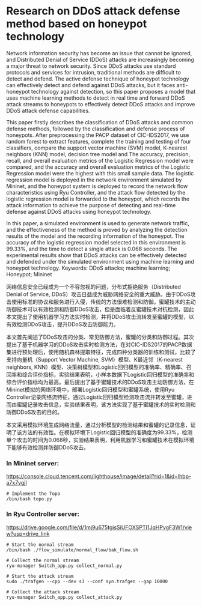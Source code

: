 # Research on DDoS attack defense method based on honeypot technology
Network information security has become an issue that cannot be ignored, and Distributed Denial of Service (DDoS) attacks are increasingly becoming a major threat to network security. Since DDoS attacks use standard protocols and services for intrusion, traditional methods are difficult to detect and defend. The active defense technique of honeypot technology can effectively detect and defend against DDoS attacks, but it faces anti-honeypot technology against detection, so this paper proposes a model that uses machine learning methods to detect in real time and forward DDoS attack streams to honeypots to effectively detect DDoS attacks and improve DDoS attack defense capabilities.

This paper firstly describes the classification of DDoS attacks and common defense methods, followed by the classification and defense process of honeypots. After preprocessing the PACP dataset of CIC-IDS2017, we use random forest to extract features, complete the training and testing of four classifiers, compare the support vector machine (SVM) model, K-nearest neighbors (KNN) model, decision tree model and The accuracy, precision, recall, and overall evaluation metrics of the Logistic Regression model were compared, and the accuracy and overall evaluation metrics of the Logistic Regression model were the highest with this small sample data. The logistic regression model is deployed in the network environment simulated by Mininet, and the honeypot system is deployed to record the network flow characteristics using Ryu Controller, and the attack flow detected by the logistic regression model is forwarded to the honeypot, which records the attack information to achieve the purpose of detecting and real-time defense against DDoS attacks using honeypot technology.

In this paper, a simulated environment is used to generate network traffic, and the effectiveness of the method is proved by analyzing the detection results of the model and the recording information of the honeypot. The accuracy of the logistic regression model selected in this environment is 99.33%, and the time to detect a single attack is 0.068 seconds. The experimental results show that DDoS attacks can be effectively detected and defended under the simulated environment using machine learning and honeypot technology.
Keywords: DDoS attacks; machine learning; Honeypot; Mininet


网络信息安全已经成为一个不容忽视的问题，分布式拒绝服务（Distributed Denial of Service, DDoS）攻击日益成为威胁网络安全的重大威胁。由于DDoS攻击使用标准的协议和服务进行入侵，传统的方法很难检测和防御。蜜罐技术的主动防御技术可以有效检测和防御DDoS攻击，但是面临着反蜜罐技术对抗检测，因此本文提出了使用机器学习方法实时检测，并将DDoS攻击流转发至蜜罐的模型，以有效检测DDoS攻击，提升DDoS攻击防御能力。

本文首先阐述了DDoS攻击的分类、常见防御方法，蜜罐的分类和防御过程。其次提出了基于机器学习的DDoS攻击实时检测方法，在对CIC-IDS2017的PACP数据集进行预处理后，使用随机森林提取特征，完成四种分类器的训练和测试，比较了支持向量机（Support Vector Machine, SVM）模型、K最近邻（K-nearest neighbors, KNN）模型、决策树模型和Logistic回归模型的准确率、精确率、召回率和综合评价指标，实验结果表明，小样本数据下Logistic回归模型的准确率和综合评价指标均为最高。最后提出了基于蜜罐技术的DDoS攻击主动防御方法，在Mininet模拟的网络环境中，部署Logistic回归模型和蜜罐系统，使用Ryu Controller记录网络流特征，通过Logistic回归模型检测攻击流并转发至蜜罐，进而由蜜罐记录攻击信息，实验结果表明，该方法实现了基于蜜罐技术的实时检测和防御DDoS攻击的目的。

本文采用模拟环境生成网络流量，通过分析模型的检测结果和蜜罐的记录信息，证明了该方法的有效性。在模拟环境下Logistic回归模型的准确度为99.33%，检测单个攻击的时间为0.068秒，实验结果表明，利用机器学习和蜜罐技术在模拟环境下能够有效检测并防御DDoS攻击。

### In Mininet server:
https://console.cloud.tencent.com/lighthouse/image/detail?rid=1&id=lhbp-a7x7ygjl
``` shell
# Implement the Topo
/bin/bash topo.py
```

### In Ryu Controller server:
https://drive.google.com/file/d/1mj9u675tgisSiUFOXSPTI1JqHPvgF3W1/view?usp=drive_link
```shell
# Start the normal stream
/bin/bash ./flow_simulate/normal_flow/bak_flow.sh
```

```shell
# Collect the normal stream
ryu-manager Switch_app.py collect_normal.py
```

```shell
# Start the attack stream
sudo ./trafgen --cpp --dev s3 --conf syn.trafgen --gap 10000
```

```shell
# Collect the attack stream
ryu-manager Switch_app.py collect_attack.py
```


